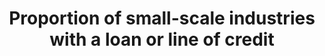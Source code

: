 ﻿---
title: Proportion  of  small-scale  industries  with  a  loan  or  line  of  credit
permalink: /9-3-2/
sdg_goal: 9
layout: indicator
indicator: 9.3.2
indicator_variable: null
graph: null
graph_type_description: null
graph_status_notes: checking
variable_description: null
variable_notes: null
un_designated_tier: '3'
un_custodial_agency: 'UNIDO,  World  Bank  (Partnering  Agencies:  UNCDF)'
target_id: '9.3'
has_metadata: true
rationale_interpretation: >-
  Small  scale  industries  have  limited  access  to  financial  services,  whereas  their  need  to  loan  is  acute.  This  indicator  shows  how  widely  financial  institutions  are  serving  the  small  industries.  This  indicators  together  with  suggested  indicator  1  reflects  the  main  message  of  target  9,  3  which  intends  to  balance  the  contribution  of  small  industry  to  their  access  to  financial  services.
goal_meta_link: 'http://unstats.un.org/sdgs/files/metadata-compilation/Metadata-Goal-9.pdf'
goal_meta_link_page: 6
indicator_name: Proportion  of  small-scale  industries  with  a  loan  or  line  of  credit
target: >-
  Increase  the  access  of  small-scale  industrial  and  other  enterprises,  in  particular  in  developing  countries,  to  financial  services,  including  affordable  credit,  and  their  integration  into  value  chains  and  markets.
indicator_definition: >-
  Number  of  small  industries  receiving  financial  services  is  presented  in  percentage  of  the  total  number  of  small  industries.
source_title: null
source_notes: null
published: true  

---
